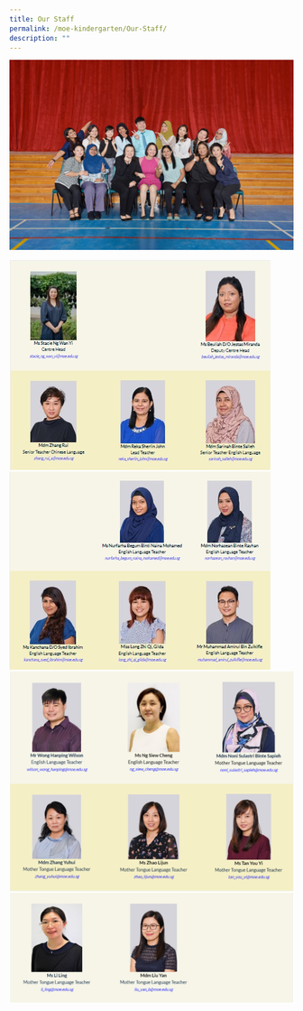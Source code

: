 ```yaml
---
title: Our Staff
permalink: /moe-kindergarten/Our-Staff/
description: ""
---
```

![](/images/MOE%20Kindergarten/Our%20Staff/S1.jpg)

![](/images/MOE%20Kindergarten/Our%20Staff/OS11.jpg)
![](/images/MOE%20Kindergarten/Our%20Staff/OS22.jpg)
![](/images/MOE%20Kindergarten/Our%20Staff/OS3.png)
![](/images/MOE%20Kindergarten/Our%20Staff/OS4.png)